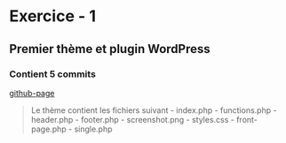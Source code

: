 # Exercice - 1
## Premier thème et plugin WordPress
### Contient 5 commits

[github-page](https://annabellegamache.github.io/31w-AG/)

> Le thème contient  les fichiers suivant
    - index.php
    - functions.php
    - header.php
    - footer.php
    - screenshot.png
    - styles.css
    - front-page.php
    - single.php

